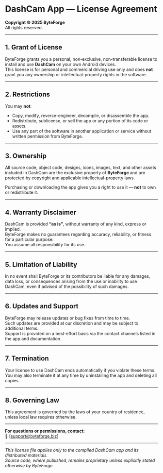 # DashCam App — License Agreement

**Copyright © 2025 ByteForge**  
All rights reserved.

---

## 1. Grant of License

ByteForge grants you a personal, non-exclusive, non-transferable license to install and use **DashCam** on your own Android devices.  
This license is for personal and commercial driving use only and does **not** grant you any ownership or intellectual-property rights in the software.

---

## 2. Restrictions

You may **not**:

- Copy, modify, reverse-engineer, decompile, or disassemble the app.  
- Redistribute, sublicense, or sell the app or any portion of its code or assets.  
- Use any part of the software in another application or service without written permission from ByteForge.

---

## 3. Ownership

All source code, object code, designs, icons, images, text, and other assets included in DashCam are the exclusive property of **ByteForge** and are protected by copyright and applicable intellectual-property laws.

Purchasing or downloading the app gives you a right to use it — **not** to own or redistribute it.

---

## 4. Warranty Disclaimer

DashCam is provided **“as is”**, without warranty of any kind, express or implied.  
ByteForge makes no guarantees regarding accuracy, reliability, or fitness for a particular purpose.  
You assume all responsibility for its use.

---

## 5. Limitation of Liability

In no event shall ByteForge or its contributors be liable for any damages, data loss, or consequences arising from the use or inability to use DashCam, even if advised of the possibility of such damages.

---

## 6. Updates and Support

ByteForge may release updates or bug fixes from time to time.  
Such updates are provided at our discretion and may be subject to additional terms.  
Support is provided on a best-effort basis via the contact channels listed in the app and documentation.

---

## 7. Termination

Your license to use DashCam ends automatically if you violate these terms.  
You may also terminate it at any time by uninstalling the app and deleting all copies.

---

## 8. Governing Law

This agreement is governed by the laws of your country of residence, unless local law requires otherwise.

---

**For questions or permissions, contact:**  
📧 [support@byteforge.biz]

---

_This license file applies only to the compiled DashCam app and its distributed materials.  
Source code, where published, remains proprietary unless explicitly stated otherwise by ByteForge._